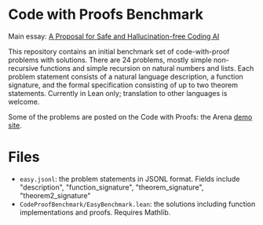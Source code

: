 # Code with Proofs Benchmark

Main essay: [A Proposal for Safe and Hallucination-free Coding AI](https://gasstationmanager.github.io/ai/2024/11/04/a-proposal.html)

This repository contains an initial benchmark set of code-with-proof problems with solutions.
There are 24 problems, mostly simple non-recursive functions and simple recursion on 
natural numbers and lists. Each problem statement consists of a natural language description, a function signature,
and the formal specification consisting of up to two theorem statements. Currently in Lean only; translation to
other languages is welcome.

Some of the problems are posted on the Code with Proofs: the Arena [demo site](http://www.codeproofarena.com:8000/).

# Files
- `easy.jsonl`: the problem statements in JSONL format. Fields include "description", "function_signature", "theorem_signature", "theorem2_signature"
- `CodeProofBenchmark/EasyBenchmark.lean`: the solutions including function implementations and proofs. Requires Mathlib. 
